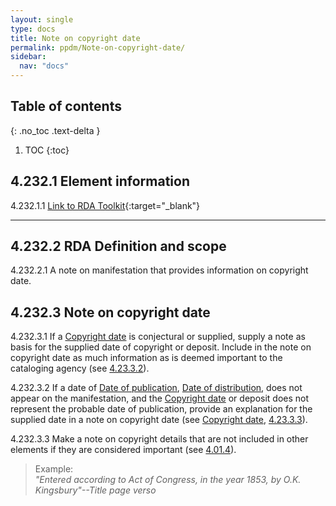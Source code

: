 ```yaml
---
layout: single
type: docs
title: Note on copyright date
permalink: ppdm/Note-on-copyright-date/
sidebar:
  nav: "docs"
---
```


## Table of contents
{: .no_toc .text-delta }

1. TOC
{:toc}

## 4.232.1 Element information

<a name="4.232.1.1">4.232.1.1</a> [Link to RDA Toolkit](https://beta.rdatoolkit.org/Content/Index?externalId=en-US_ala-ecaba0d1-b8ef-3549-9e6e-29685004e392){:target="_blank"}

---

## 4.232.2 RDA Definition and scope

<a name="4.232.2.1">4.232.2.1</a> A note on manifestation that provides information on copyright date.

## 4.232.3 Note on copyright date 

<a name="4.232.3.1">4.232.3.1</a> If a [Copyright date](/DCRMR/ppdm/Copyright-date/) is conjectural or supplied, supply a note as basis for the supplied date of copyright or deposit.  Include in the note on copyright date as much information as is deemed important to the cataloging agency (see [4.23.3.2](/DCRMR/ppdm/Copyright-date/#4.23.3.2)).

<a name="4.232.3.2">4.232.3.2</a> If a date of [Date of publication](/DCRMR/ppdm/Date-of-publication/), [Date of distribution](/DCRMR/ppdm/Date-of-publication/), does not appear on the manifestation, and the [Copyright date](/DCRMR/ppdm/Copyright-date/) or deposit does not represent the probable date of publication, provide an explanation for the supplied date in a note on copyright date (see [Copyright date](/DCRMR/ppdm/Copyright-date/), [4.23.3.3](/DCRMR/ppdm/Copyright-date/#4.23.3.3)).

<a name="4.232.3.3">4.232.3.3</a> Make a note on copyright details that are not included in other elements if they are considered important (see [4.01.4](/DCRMR/ppdm/#4.01.4)).

>Example:  
><CITE>"Entered according to Act of Congress, in the year 1853, by O.K. Kingsbury"--Title page verso</CITE>